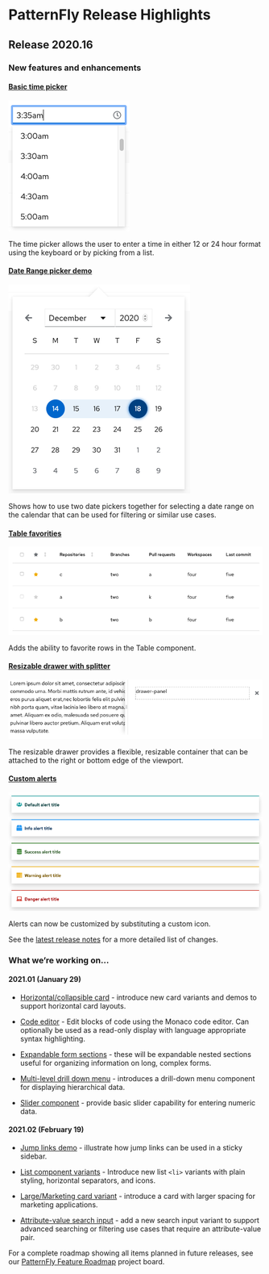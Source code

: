 # PatternFly Release Highlights
## Release 2020.16
### New features and enhancements

#### [Basic time picker](https://www.patternfly.org/v4/components/time-picker)

![time picker image](./img/time-picker.png)

The time picker allows the user to enter a time in either 12 or 24 hour format using the keyboard or by picking from a list.

#### [Date Range picker demo](https://www.patternfly.org/v4/components/date-picker/react-demos)

![date range on calendar](./img/date-range.png)

Shows how to use two date pickers together for selecting a date range on the calendar that can be used for filtering or similar use cases.

#### [Table favorities](https://www.patternfly.org/v4/components/table#favoritable)

![table with favorities](./img/table-favorites.png)

Adds the ability to favorite rows in the Table component.

#### [Resizable drawer with splitter](https://www.patternfly.org/v4/components/drawer#resizable-on-right)

![drawer with splitter](./img/drawer-with-splitter.png)

The resizable drawer provides a flexible, resizable container that can be attached to the right or bottom edge of the viewport.

#### [Custom alerts](https://www.patternfly.org/v4/components/alert#custom-icons)

![custom alerts](./img/custom-alert-icons.png)

Alerts can now be customized by substituting a custom icon.

See the [latest release notes](https://www.patternfly.org/v4/developer-resources/release-notes) for a more detailed list of changes.


### What we’re working on...

#### 2021.01 (January 29)
* [Horizontal/collapsible card](https://github.com/patternfly/patternfly/issues/3555) - introduce new card variants and demos to support horizontal card layouts.

* [Code editor](https://github.com/patternfly/patternfly-design/issues/836) - Edit blocks of code using the Monaco code editor. Can optionally be used as a read-only display with language appropriate syntax highlighting.

* [Expandable form sections](https://github.com/patternfly/patternfly/issues/3557) - these will be expandable nested sections useful for organizing information on long, complex forms.

* [Multi-level drill down menu](https://github.com/patternfly/patternfly-react/issues/5024) - introduces a drill-down menu component for displaying hierarchical data.

* [Slider component](https://github.com/patternfly/patternfly/issues/296) - provide basic slider capability for entering numeric data.

#### 2021.02 (February 19)

* [Jump links demo](https://github.com/patternfly/patternfly/issues/3560) - illustrate how jump links can be used in a sticky sidebar.

* [List component variants](https://github.com/patternfly/patternfly/issues/3743) - Introduce new list `<li>` variants with plain styling, horizontal separators, and icons.

* [Large/Marketing card variant](https://github.com/patternfly/patternfly/issues/3670) - introduce a card with larger spacing for marketing applications.

* [Attribute-value search input](https://github.com/patternfly/patternfly-design/issues/771) - add a new search input variant to support advanced searching or filtering use cases that require an attribute-value pair.

For a complete roadmap showing all items planned in future releases, see our [PatternFly Feature Roadmap](https://github.com/orgs/patternfly/projects/4?fullscreen=true) project board.
